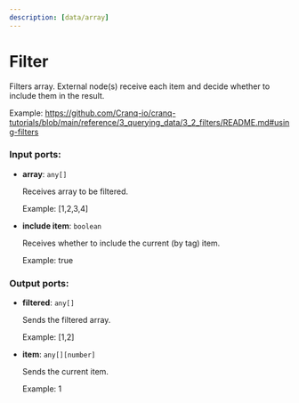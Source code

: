 ```yaml
---
description: [data/array]
---
```


# Filter

Filters array. External node(s) receive each item and decide whether to include them in the result.

Example:
https://github.com/Cranq-io/cranq-tutorials/blob/main/reference/3_querying_data/3_2_filters/README.md#using-filters

### Input ports:

* __array__: ` any[] `

    Receives array to be filtered.
    
    Example:
    [1,2,3,4]


* __include item__: ` boolean `

    Receives whether to include the current (by tag) item.
    
    Example:
    true

### Output ports:

* __filtered__: ` any[] `

    Sends the filtered array.
    
    Example:
    [1,2]


* __item__: ` any[][number] `

    Sends the current item.
    
    Example:
    1

